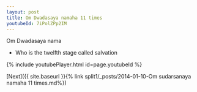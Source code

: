 ```yaml
---
layout: post
title: Om Dwadasaya namaha 11 times
youtubeId: 7iPolZPp2IM
---
```

 
 
Om Dwadasaya nama 
 
 -  Who is the twelfth stage called salvation 
 
  
 
  
 
 
 
 
 
 


{% include youtubePlayer.html id=page.youtubeId %}
 
[Next]({{ site.baseurl }}{% link  split1/_posts/2014-01-10-Om sudarsanaya namaha 11 times.md%})
 
